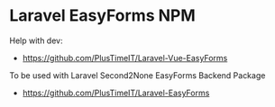 # Laravel EasyForms NPM
Help with dev:
- https://github.com/PlusTimeIT/Laravel-Vue-EasyForms

To be used with Laravel Second2None EasyForms Backend Package
- https://github.com/PlusTimeIT/Laravel-EasyForms